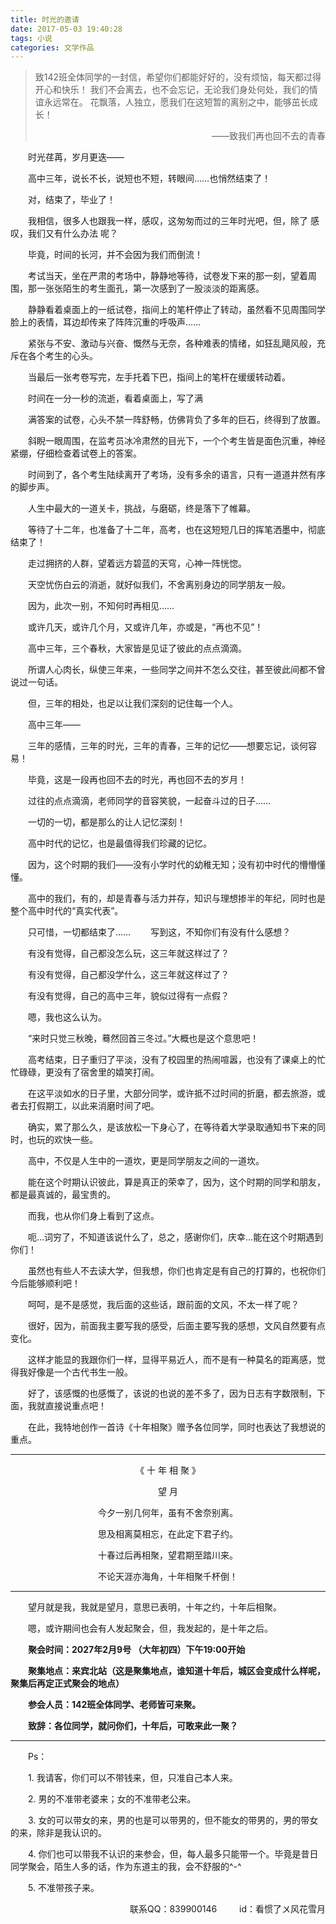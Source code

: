 ```yaml
---
title: 时光的邀请
date: 2017-05-03 19:40:28
tags: 小说
categories: 文学作品
---
```


>致142班全体同学的一封信，希望你们都能好好的，没有烦恼，每天都过得开心和快乐！
我们不会离去，也不会忘记，无论我们身处何处，我们的情谊永远常在。
花飘落，人独立，愿我们在这短暂的离别之中，能够茁长成长！<p align="right">——致我们再也回不去的青春<p>

<!-- more -->

&emsp;&emsp;时光荏苒，岁月更迭——

&emsp;&emsp;高中三年，说长不长，说短也不短，转眼间……也悄然结束了！

&emsp;&emsp;对，结束了，毕业了！

&emsp;&emsp;我相信，很多人也跟我一样，感叹，这匆匆而过的三年时光吧，但，除了 感叹，我们又有什么办法 呢？

&emsp;&emsp;毕竟，时间的长河，并不会因为我们而倒流！

&emsp;&emsp;考试当天，坐在严肃的考场中，静静地等待，试卷发下来的那一刻，望着周围，那一张张陌生的考生面孔，第一次感到了一股淡淡的距离感。

&emsp;&emsp;静静看着桌面上的一纸试卷，指间上的笔杆停止了转动，虽然看不见周围同学脸上的表情，耳边却传来了阵阵沉重的呼吸声……

&emsp;&emsp;紧张与不安、激动与兴奋、慨然与无奈，各种难表的情绪，如狂乱飓风般，充斥在各个考生的心头。

&emsp;&emsp;当最后一张考卷写完，左手托着下巴，指间上的笔杆在缓缓转动着。

&emsp;&emsp;时间在一分一秒的流逝，看着桌面上，写了满

&emsp;&emsp;满答案的试卷，心头不禁一阵舒畅，仿佛背负了多年的巨石，终得到了放置。

&emsp;&emsp;斜睨一眼周围，在监考员冰冷肃然的目光下，一个个考生皆是面色沉重，神经紧绷，仔细检查着试卷上的答案。

&emsp;&emsp;时间到了，各个考生陆续离开了考场，没有多余的语言，只有一道道井然有序的脚步声。

&emsp;&emsp;人生中最大的一道关卡，挑战，与磨砺，终是落下了帷幕。

&emsp;&emsp;等待了十二年，也准备了十二年，高考，也在这短短几日的挥笔洒墨中，彻底结束了！

&emsp;&emsp;走过拥挤的人群，望着远方碧蓝的天穹，心神一阵恍惚。

&emsp;&emsp;天空忧伤白云的消逝，就好似我们，不舍离别身边的同学朋友一般。

&emsp;&emsp;因为，此次一别，不知何时再相见……

&emsp;&emsp;或许几天，或许几个月，又或许几年，亦或是，“再也不见”！

&emsp;&emsp;高中三年，三个春秋，大家皆是见证了彼此的点点滴滴。

&emsp;&emsp;所谓人心肉长，纵使三年来，一些同学之间并不怎么交往，甚至彼此间都不曾说过一句话。

&emsp;&emsp;但，三年的相处，也足以让我们深刻的记住每一个人。

&emsp;&emsp;高中三年——

&emsp;&emsp;三年的感情，三年的时光，三年的青春，三年的记忆——想要忘记，谈何容易！

&emsp;&emsp;毕竟，这是一段再也回不去的时光，再也回不去的岁月！

&emsp;&emsp;过往的点点滴滴，老师同学的音容笑貌，一起奋斗过的日子……

&emsp;&emsp;一切的一切，都是那么的让人记忆深刻！

&emsp;&emsp;高中时代的记忆，也是最值得我们珍藏的记忆。

&emsp;&emsp;因为，这个时期的我们——没有小学时代的幼稚无知；没有初中时代的懵懵懂懂。

&emsp;&emsp;高中的我们，有的，却是青春与活力并存，知识与理想掺半的年纪，同时也是整个高中时代的“真实代表”。

&emsp;&emsp;只可惜，一切都结束了……
&emsp;&emsp;写到这，不知你们有没有什么感想？

&emsp;&emsp;有没有觉得，自己都没怎么玩，这三年就这样过了？

&emsp;&emsp;有没有觉得，自己都没学什么，这三年就这样过了？

&emsp;&emsp;有没有觉得，自己的高中三年，貌似过得有一点假？

&emsp;&emsp;嗯，我也这么认为。

&emsp;&emsp;“来时只觉三秋晚，蓦然回首三冬过。”大概也是这个意思吧！

&emsp;&emsp;高考结束，日子重归了平淡，没有了校园里的热闹喧嚣，也没有了课桌上的忙忙碌碌，更没有了宿舍里的嬉笑打闹。

&emsp;&emsp;在这平淡如水的日子里，大部分同学，或许抵不过时间的折磨，都去旅游，或者去打假期工，以此来消磨时间了吧。

&emsp;&emsp;确实，累了那么久，是该放松一下身心了，在等待着大学录取通知书下来的同时，也玩的欢快一些。

&emsp;&emsp;高中，不仅是人生中的一道坎，更是同学朋友之间的一道坎。

&emsp;&emsp;能在这个时期认识彼此，算是真正的荣幸了，因为，这个时期的同学和朋友，都是最真诚的，最宝贵的。

&emsp;&emsp;而我，也从你们身上看到了这点。

&emsp;&emsp;呃…词穷了，不知道该说什么了，总之，感谢你们，庆幸…能在这个时期遇到你们！

&emsp;&emsp;虽然也有些人不去读大学，但我想，你们也肯定是有自己的打算的，也祝你们今后能够顺利吧！

&emsp;&emsp;呵呵，是不是感觉，我后面的这些话，跟前面的文风，不太一样了呢？

&emsp;&emsp;很好，因为，前面我主要写我的感受，后面主要写我的感想，文风自然要有点变化。

&emsp;&emsp;这样才能显的我跟你们一样，显得平易近人，而不是有一种莫名的距离感，觉得我好像是一个古代书生一般。

&emsp;&emsp;好了，该感慨的也感慨了，该说的也说的差不多了，因为日志有字数限制，下面，我就直接说重点吧！

&emsp;&emsp;在此，我特地创作一首诗《十年相聚》赠予各位同学，同时也表达了我想说的重点。

---
<center>
《 十 年 相 聚 》

望 月

今夕一别几何年，虽有不舍奈别离。

思及相离莫相忘，在此定下君子约。

十春过后再相聚，望君期至踏川来。

不论天涯亦海角，十年相聚千杯倒！

</center>

---

&emsp;&emsp;望月就是我，我就是望月，意思已表明，十年之约，十年后相聚。

&emsp;&emsp;嗯，或许期间也会有人发起聚会，但，我发起的，是十年之后。
  
&emsp;&emsp;<strong>聚会时间：2027年2月9号 （大年初四）下午19:00开始</strong>

&emsp;&emsp;<strong>聚集地点：来宾北站（这是聚集地点，谁知道十年后，城区会变成什么样呢，聚集后再定正式聚会的地点）</strong>

&emsp;&emsp;<strong>参会人员：142班全体同学、老师皆可来聚。</strong>

&emsp;&emsp;<strong>致辞：各位同学，就问你们，十年后，可敢来此一聚？</strong>

---

&emsp;&emsp;Ps：

&emsp;&emsp;1.	我请客，你们可以不带钱来，但，只准自己本人来。

&emsp;&emsp;2.	男的不准带老婆来；女的不准带老公来。

&emsp;&emsp;3.	女的可以带女的来，男的也是可以带男的，但不能女的带男的，男的带女的来，除非是我认识的。

&emsp;&emsp;4.	你们也可以带我不认识的来参会，但，每人最多只能带一个。毕竟是昔日同学聚会，陌生人多的话，作为东道主的我，会不舒服的^-^

&emsp;&emsp;5.	不准带孩子来。

<p align="right">联系QQ：839900146 &emsp;&emsp; id：看惯了〤风花雪月 </p>

